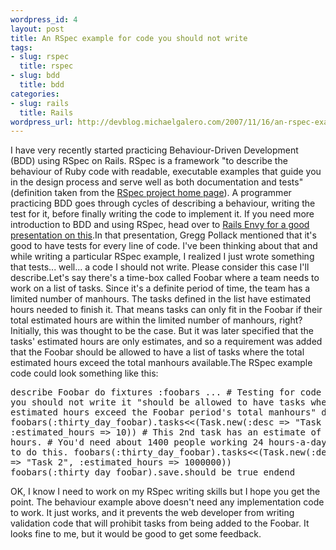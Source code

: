 ```yaml
--- 
wordpress_id: 4
layout: post
title: An RSpec example for code you should not write
tags: 
- slug: rspec
  title: rspec
- slug: bdd
  title: bdd
categories: 
- slug: rails
  title: Rails
wordpress_url: http://devblog.michaelgalero.com/2007/11/16/an-rspec-example-for-code-you-should-not-write/
---
```

I have very recently started practicing Behaviour-Driven Development (BDD) using RSpec on Rails. RSpec is a framework "to describe the behaviour of Ruby code with readable, executable examples that guide you in the design process and serve well as both documentation and tests" (definition taken from the [RSpec project home page](http://rspec.rubyforge.org/index.html)). A programmer practicing BDD goes through cycles of describing a behaviour, writing the test for it, before finally writing the code to implement it. If you need more introduction to BDD and using RSpec, head over to [Rails Envy for a good presentation on this](http://www.railsenvy.com/2007/10/4/how-i-learned-to-love-testing-presentation).In that presentation, Gregg Pollack mentioned that it's good to have tests for every line of code. I've been thinking about that and while writing a particular RSpec example, I realized I just wrote something that tests... well... a code I should not write. Please consider this case I'll describe.Let's say there's a time-box called Foobar where a team needs to work on a list of tasks. Since it's a definite period of time, the team has a limited number of manhours. The tasks defined in the list have estimated hours needed to finish it. That means tasks can only fit in the Foobar if their total estimated hours are within the limited number of manhours, right? Initially, this was thought to be the case. But it was later specified that the tasks' estimated hours are only estimates, and so a requirement was added that the Foobar should be allowed to have a list of tasks where the total estimated hours exceed the total manhours available.The RSpec example code could look something like this:<pre>describe Foobar do  fixtures :foobars  ...  # Testing for code you should not write  it "should be allowed to have tasks where the total estimated hours exceed the Foobar period's total manhours" do    foobars(:thirty_day_foobar).tasks&lt;&lt;(Task.new(:desc =&gt; "Task 1", :estimated_hours =&gt; 10))    # This 2nd task has an estimate of 1 million hours.    # You'd need about 1400 people working 24 hours-a-day for 30 days to do this.    foobars(:thirty_day_foobar).tasks&lt;&lt;(Task.new(:desc =&gt; "Task 2", :estimated_hours =&gt; 1000000))    foobars(:thirty_day_foobar).save.should be_true  endend</pre>OK, I know I need to work on my RSpec writing skills but I hope you get the point. The behaviour example above doesn't need any implementation code to work. It just works, and it prevents the web developer from writing validation code that will prohibit tasks from being added to the Foobar. It looks fine to me, but it would be good to get some feedback.
